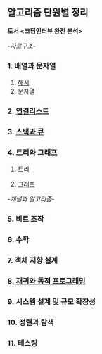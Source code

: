 ## 알고리즘 단원별 정리    
**도서 <코딩인터뷰 완전 분석>**   
  
  
  
-*자료구조*- 
### 1. 배열과 문자열   
1) [해시](https://github.com/stellakang/PS/blob/master/hash.md)  
2) 문자열  

### 2. [연결리스트](https://github.com/stellakang/PS/blob/master/linkedlist.md)    

### 3. [스택과 큐](https://github.com/stellakang/PS/blob/master/stack-and-queue.md)    

### 4. 트리와 그래프  

1) [트리](https://github.com/stellakang/leetcode/blob/master/tree.md)    

2) [그래프](https://github.com/stellakang/leetcode/blob/master/graph.md)    



-*개념과 알고리즘*-  
### 5. 비트 조작  

### 6. 수학  

### 7. 객체 지향 설계  

### 8. [재귀와 동적 프로그래밍](https://github.com/stellakang/PS/blob/master/recursion-and-dp.md)  

### 9. 시스템 설계 및 규모 확장성  

### 10. 정렬과 탐색   

### 11. 테스팅  
  

